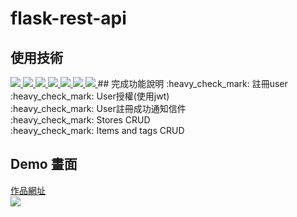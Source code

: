 # flask-rest-api


## 使用技術
<a href="#" target="_blank">
      <img src="https://img.shields.io/badge/python-3.11.1-2f6695?logo=python&logoWidth=10&labelColor=f6d64f" />
</a>
<a href="#" target="_blank">
      <img src="https://img.shields.io/badge/flask-2.3.2-0C4B33" />
</a>
<a href="#" target="_blank">
      <img src="https://img.shields.io/badge/docker-23.0.5-2496ed?logo=docker&logoWidth=10&labelColor=ddd" />
</a>
<a href="#" target="_blank">
      <img src="https://img.shields.io/badge/SQLAlchemy-2.0.15-38bdf8" />
</a>
<a href="#" target="_blank">
      <img src="https://img.shields.io/badge/psycopg2-38bdf8" />
</a>
<a href="#" target="_blank">
      <img src="https://img.shields.io/badge/gunicorn-20.1.0-38bdf8" />
</a>
<a href="#" target="_blank">
      <img src="https://img.shields.io/badge/redis-4.6.0-0C4B33" />
</a>
## 完成功能說明
:heavy_check_mark: 註冊user<br/>
:heavy_check_mark: User授權(使用jwt)<br/>
:heavy_check_mark: User註冊成功通知信件<br/>
:heavy_check_mark: Stores CRUD<br/>
:heavy_check_mark: Items and tags CRUD<br/>


## Demo 畫面
[作品網址](https://flask-rest-api-anu7.onrender.com/swagger-ui)
<br/>
![](https://upload.cc/i1/2023/08/01/Cd7ucP.png)


